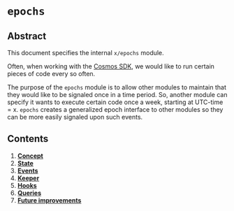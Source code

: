<!--
order: 0
title: "Epochs Overview"
parent:
  title: "epochs"
-->

# `epochs`

## Abstract

This document specifies the internal `x/epochs` module.

Often, when working with the [Cosmos SDK](https://github.com/cosmos/cosmos-sdk), we would like to run certain pieces of code every so often.

The purpose of the `epochs` module is to allow other modules to maintain that they would like to be signaled once in a time period. So, another module can specify it wants to execute certain code once a week, starting at UTC-time = x. `epochs` creates a generalized epoch interface to other modules so they can be more easily signaled upon such events.

## Contents

1. **[Concept](01_concepts.md)**
2. **[State](02_state.md)**
3. **[Events](03_events.md)**
4. **[Keeper](04_keeper.md)**
5. **[Hooks](05_hooks.md)**
6. **[Queries](06_queries.md)**
7. **[Future improvements](07_future_improvements.md)**
